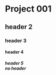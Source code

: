 # Project 001<br>

<h2> header 2 <br> 
<h3> header 3 <br> 
<h4> header 4 <br> 
<h5> header 5 <br>
no header
